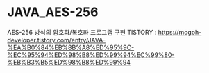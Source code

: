 # JAVA_AES-256
AES-256 방식의 암호화/복호화 프로그램 구현
TISTORY : https://mogoh-developer.tistory.com/entry/JAVA-%EA%B0%84%EB%8B%A8%ED%95%9C-%EC%95%94%ED%98%B8%ED%99%94%EC%99%80-%EB%B3%B5%ED%98%B8%ED%99%94
